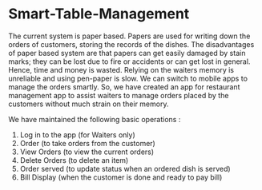# Smart-Table-Management

The current system is paper based. Papers are used for writing down the orders of customers, storing the records of the dishes. The disadvantages of paper based system are that papers can get easily damaged by stain marks; they can be lost due to fire or accidents or can get lost in general. Hence, time and money is wasted. Relying on the waiters memory is unreliable and using pen-paper is slow. We can switch to mobile apps to manage the orders smartly. So, we have created an app for restaurant management app to assist waiters to manage orders placed by the customers without much strain on their memory.

We have maintained the following basic operations :

1. Log in to the app (for Waiters only)
2. Order (to take orders from the customer)
3. View Orders (to view the current orders)
4. Delete Orders (to delete an item)
5. Order served (to update status when an ordered dish is served)
6. Bill Display (when the customer is done and ready to pay bill)
